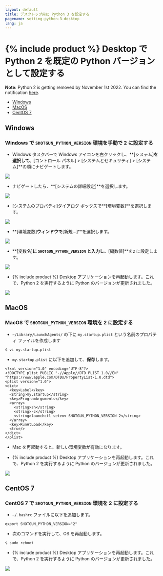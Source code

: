 ```yaml
---
layout: default
title: デスクトップ用に Python 3 を設定する
pagename: setting-python-3-desktop
lang: ja
---
```


# {% include product %} Desktop で Python 2 を既定の Python バージョンとして設定する

**Note:** Python 2 is getting removed by November 1st 2022. You can find the notification [here](https://community.shotgridsoftware.com/t/important-notice-upcoming-removal-of-python-2-7-and-3-7-interpreter-in-shotgrid-desktop/15166).

- [Windows](#windows)
- [MacOS](#macos)
- [CentOS 7](#centos-7)

## Windows

### Windows で `SHOTGUN_PYTHON_VERSION` 環境を手動で 2 に設定する

- Windows タスクバーで Windows アイコンを右クリックし、**[システム]**を選択して、**[コントロール パネル] > [システムとセキュリティ] > [システム]**の順にナビゲートします。

![](images/setting-python-3-desktop/01-setting-python-3-desktop.png)

- ナビゲートしたら、**[システムの詳細設定]**を選択します。

![](images/setting-python-3-desktop/02-setting-python-3-desktop.png)

- [システムのプロパティ]ダイアログ ボックスで**[環境変数]**を選択します。

![](images/setting-python-3-desktop/03-setting-python-3-desktop.jpg)

- **[環境変数]**ウィンドウで**[新規...]**を選択します。

![](images/setting-python-3-desktop/04-setting-python-3-desktop.jpg)

- **[変数名]**に `SHOTGUN_PYTHON_VERSION` と入力し、**[編数値]**を`2` に設定します。

![](images/setting-python-3-desktop/05-setting-python-3-desktop.jpg)

- {% include product %} Desktop アプリケーションを再起動します。これで、Python 2 を実行するように Python のバージョンが更新されました。

![](images/setting-python-3-desktop/06-setting-python-3-desktop.jpg)


## MacOS

### MacOS で `SHOTGUN_PYTHON_VERSION` 環境を 2 に設定する

- `~/Library/LaunchAgents/` の下に `my.startup.plist` という名前のプロパティ ファイルを作成します

```
$ vi my.startup.plist
```

- `my.startup.plist` に以下を追加して、**保存**します。

```
<?xml version="1.0" encoding="UTF-8"?>
<!DOCTYPE plist PUBLIC "-//Apple//DTD PLIST 1.0//EN" "https://www.apple.com/DTDs/PropertyList-1.0.dtd">
<plist version="1.0">
<dict>
  <key>Label</key>
  <string>my.startup</string>
  <key>ProgramArguments</key>
  <array>
    <string>sh</string>
    <string>-c</string>
    <string>launchctl setenv SHOTGUN_PYTHON_VERSION 2</string>
  </array>
  <key>RunAtLoad</key>
  <true/>
</dict>
</plist>
```

- Mac を再起動すると、新しい環境変数が有効になります。

- {% include product %} Desktop アプリケーションを再起動します。これで、Python 2 を実行するように Python のバージョンが更新されました。

![](images/setting-python-3-desktop/07-setting-python-3-desktop.jpg)

## CentOS 7

### CentOS 7 で `SHOTGUN_PYTHON_VERSION` 環境を 2 に設定する

- `~/.bashrc` ファイルに以下を追加します。

```
export SHOTGUN_PYTHON_VERSION="2"
```

- 次のコマンドを実行して、OS を再起動します。

```
$ sudo reboot
```

- {% include product %} Desktop アプリケーションを再起動します。これで、Python 2 を実行するように Python のバージョンが更新されました。

![](images/setting-python-3-desktop/08-setting-python-3-desktop.jpg)
